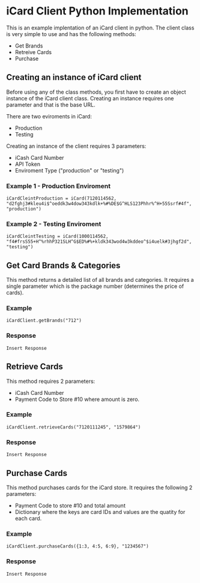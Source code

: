 # iCard Client Python Implementation
This is an example implentation of an iCard client in python.
The client class is very simple to use and has the following methods:
 - Get Brands
 - Retreive Cards
 - Purchase

## Creating an instance of iCard client
Before using any of the class methods, you first have to create an object instance of the iCard client class.
Creating an instance requires one parameter and that is the base URL.

There are two eviroments in iCard:
 - Production
 - Testing

Creating an instance of the client requires 3 parameters:
 - iCash Card Number
 - API Token
 - Enviroment Type ("production" or "testing")

### Example 1 - Production Enviroment
    iCardCleintProduction = iCard(7120114562, "d2fghj3#kleu4i$^oeddk3w4dow343kdlk+%#%DE$G^HLS123Phhr%^H+55Ssrf#4f", "production")
### Example 2 - Testing Enviroment
    iCardCleintTesting = iCard(1000114562, "f4#frsS55+H^%rhhP321SLH^G$ED%#%+kldk343wod4w3kddeo^$i4uelk#3jhgf2d", "testing")

## Get Card Brands & Categories
This method returns a detailed list of all brands and categories. It requires a single parameter which is the package number (determines the price of cards).
### Example

    iCardClient.getBrands("712")

### Response

    Insert Response

## Retrieve Cards
This method requires 2 parameters:
 - iCash Card Number
 - Payment Code to Store #10 where amount is zero.
### Example

    iCardClient.retrieveCards("7120111245", "1579864")

### Response

    Insert Response
## Purchase Cards
This method purchases cards for the iCard store. It requires the following 2 parameters:
 - Payment Code to store #10 and total amount
 - Dictionary where the keys are card IDs and values are the quatity for each card.

### Example
    iCardClient.purchaseCards({1:3, 4:5, 6:9}, "1234567")

### Response

    Insert Response

